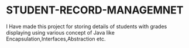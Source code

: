 # STUDENT-RECORD-MANAGEMNET
I Have made this project for storing details of students with grades displaying using various concept of Java like Encapsulation,Interfaces,Abstraction etc.

